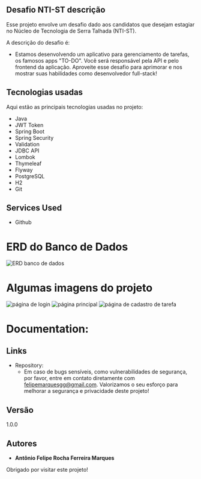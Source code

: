 ## Desafio NTI-ST descrição
Esse projeto envolve um desafio dado aos candidatos que desejam estagiar no Núcleo de Tecnologia de Serra Talhada (NTI-ST).

A descrição do desafio é:
* Estamos desenvolvendo um aplicativo para gerenciamento de tarefas, os famosos apps
"TO-DO". Você será responsável pela API e pelo frontend da aplicação. Aproveite esse
desafio para aprimorar e nos mostrar suas habilidades como desenvolvedor full-stack!

## Tecnologias usadas

Aqui estão as principais tecnologias usadas no projeto:

* Java
* JWT Token
* Spring Boot
* Spring Security
* Validation
* JDBC API
* Lombok
* Thymeleaf
* Flyway
* PostgreSQL
* H2
* Git

## Services Used

* Github

# ERD do Banco de Dados
![ERD banco de dados](https://github.com/felipemarques001/desafio-NTI-ST/assets/82411791/1b0ec0c0-a082-4f98-b91e-be5f6835f7e6)

# Algumas imagens do projeto
![página de login](https://github.com/felipemarques001/desafio-NTI-ST/assets/82411791/eccddd48-c76d-4c48-8145-1b7dc6e4fea4)
![página principal](https://github.com/felipemarques001/desafio-NTI-ST/assets/82411791/0bd70b89-e8c5-4dbb-a522-a8a080656f81)
![página de cadastro de tarefa](https://github.com/felipemarques001/desafio-NTI-ST/assets/82411791/5a5a08f6-6fc8-4b1b-87ea-609cf798833c)


# Documentation:


## Links
- Repository: 
    - Em caso de bugs sensíveis, como vulnerabilidades de segurança, por favor, entre em contato diretamente com felipemarquesgg@gmail.com. Valorizamos o seu esforço para melhorar a segurança e privacidade deste projeto!

## Versão
1.0.0


## Autores

* **Antônio Felipe Rocha Ferreira Marques**

Obrigado por visitar este projeto!

